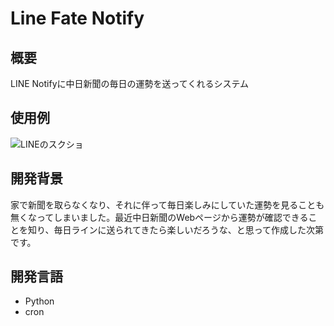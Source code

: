 # Line Fate Notify

## 概要
LINE Notifyに中日新聞の毎日の運勢を送ってくれるシステム

## 使用例
![LINEのスクショ](/line.png)


## 開発背景
家で新聞を取らなくなり、それに伴って毎日楽しみにしていた運勢を見ることも無くなってしまいました。最近中日新聞のWebページから運勢が確認できることを知り、毎日ラインに送られてきたら楽しいだろうな、と思って作成した次第です。

## 開発言語
* Python
* cron